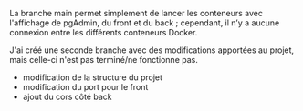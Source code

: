 La branche main permet simplement de lancer les conteneurs avec l'affichage de pgAdmin, du front et du back ; cependant, il n’y a aucune connexion entre les différents conteneurs Docker.

J'ai créé une seconde branche avec des modifications apportées au projet, mais celle-ci n'est pas terminé/ne fonctionne pas.
  - modification de la structure du projet
  - modification du port pour le front
  - ajout du cors côté back
